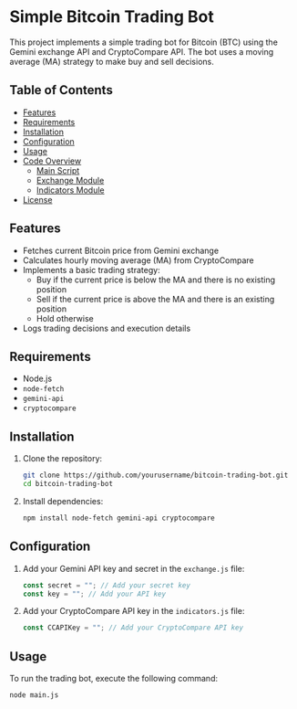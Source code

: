 # Simple Bitcoin Trading Bot

This project implements a simple trading bot for Bitcoin (BTC) using the Gemini exchange API and CryptoCompare API. The bot uses a moving average (MA) strategy to make buy and sell decisions.

## Table of Contents

- [Features](#features)
- [Requirements](#requirements)
- [Installation](#installation)
- [Configuration](#configuration)
- [Usage](#usage)
- [Code Overview](#code-overview)
  - [Main Script](#main-script)
  - [Exchange Module](#exchange-module)
  - [Indicators Module](#indicators-module)
- [License](#license)

## Features

- Fetches current Bitcoin price from Gemini exchange
- Calculates hourly moving average (MA) from CryptoCompare
- Implements a basic trading strategy:
  - Buy if the current price is below the MA and there is no existing position
  - Sell if the current price is above the MA and there is an existing position
  - Hold otherwise
- Logs trading decisions and execution details

## Requirements

- Node.js
- `node-fetch`
- `gemini-api`
- `cryptocompare`

## Installation

1. Clone the repository:

    ```bash
    git clone https://github.com/yourusername/bitcoin-trading-bot.git
    cd bitcoin-trading-bot
    ```

2. Install dependencies:

    ```bash
    npm install node-fetch gemini-api cryptocompare
    ```

## Configuration

1. Add your Gemini API key and secret in the `exchange.js` file:

    ```javascript
    const secret = ""; // Add your secret key
    const key = ""; // Add your API key
    ```

2. Add your CryptoCompare API key in the `indicators.js` file:

    ```javascript
    const CCAPIKey = ""; // Add your CryptoCompare API key
    ```

## Usage

To run the trading bot, execute the following command:

```bash
node main.js

